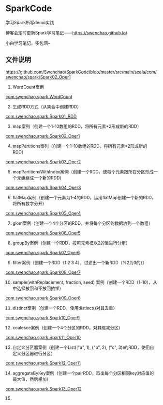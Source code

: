 # SparkCode

学习Spark所写demo实践

博客会定时更新Spark学习笔记——https://swenchao.github.io/ 

小白学习笔记，多包涵~

## 文件说明

https://github.com/Swenchao/SparkCode/blob/master/src/main/scala/com/swenchao/spark/Spark02_Oper1

1. WordCount案例

[com.swenchao.spark.WordCount](https://github.com/Swenchao/SparkCode/blob/master/src/main/scala/com/swenchao/spark/WordCount.scala)

2. 生成RDD方式（从集合中创建RDD）

[com.swenchao.spark.Spark01_RDD](https://github.com/Swenchao/SparkCode/blob/master/src/main/scala/com/swenchao/spark/Spark01_RDD.scala)

3. map案列（创建一个1-10数组的RDD，将所有元素*2形成新的RDD）

[com.swenchao.spark.Spark02_Oper1](https://github.com/Swenchao/SparkCode/blob/master/src/main/scala/com/swenchao/spark/Spark02_Oper1.scala)

4. mapPartitions案列（创建一个1-10数组的RDD，将所有元素*2形成新的RDD）

[com.swenchao.spark.Spark03_Oper2](https://github.com/Swenchao/SparkCode/blob/master/src/main/scala/com/swenchao/spark/Spark03_Oper2.scala)

5. mapPartitionsWithIndex案例（创建一个RDD，使每个元素跟所在分区形成一个元组组成一个新的RDD）

[com.swenchao.spark.Spark04_Oper3](https://github.com/Swenchao/SparkCode/blob/master/src/main/scala/com/swenchao/spark/Spark04_Oper3.scala)

6. flatMap案例（创建一个元素为1-4的RDD，运用flatMap创建一个新的RDD，将所有数字分开）

[com.swenchao.spark.Spark05_Oper4](https://github.com/Swenchao/SparkCode/blob/master/src/main/scala/com/swenchao/spark/Spark05_Oper4.scala)

7. glom案例（创建一个4个分区的RDD，并将每个分区的数据放到一个数组）

[com.swenchao.spark.Spark06_Oper5](https://github.com/Swenchao/SparkCode/blob/master/src/main/scala/com/swenchao/spark/Spark06_Oper5.scala)

8. groupBy案例（创建一个RDD，按照元素模以2的值进行分组）

[com.swenchao.spark.Spark07_Oper6](https://github.com/Swenchao/SparkCode/blob/master/src/main/scala/com/swenchao/spark/Spark07_Oper6.scala)

9. filter案例（创建一个RDD（1 2 3 4），过滤出一个新RDD（%2为0的））

[com.swenchao.spark.Spark08_Oper7](https://github.com/Swenchao/SparkCode/blob/master/src/main/scala/com/swenchao/spark/Spark08_Oper7.scala)

10. sample(withReplacement, fraction, seed) 案例（创建一个RDD（1-10），从中选择放回和不放回抽样）

[com.swenchao.spark.Spark09_Oper8](https://github.com/Swenchao/SparkCode/blob/master/src/main/scala/com/swenchao/spark/Spark09_Oper8.scala)

11. distinct案例（创建一个RDD，使用distinct()对其去重）

[com.swenchao.spark.Spark10_Oper9](https://github.com/Swenchao/SparkCode/blob/master/src/main/scala/com/swenchao/spark/Spark10_Oper9.scala)

12. coalesce案例（创建一个4个分区的RDD，对其缩减分区）

[com.swenchao.spark.Spark11_Oper10](https://github.com/Swenchao/SparkCode/blob/master/src/main/scala/com/swenchao/spark/Spark11_Oper10.scala)

13. 自定义分区器案例（创建一个List(("a", 1), ("b", 2), ("c", 3))的RDD，使用自定义分区器进行分区）

[com.swenchao.spark.Spark12_Oper11](https://github.com/Swenchao/SparkCode/blob/master/src/main/scala/com/swenchao/spark/Spark12_Oper11.scala)

14. aggregateByKey案例（创建一个pairRDD，取出每个分区相同key对应值的最大值，然后相加）

[com.swenchao.spark.Spark13_Oper12](https://github.com/Swenchao/SparkCode/blob/master/src/main/scala/com/swenchao/spark/Spark13_Oper12.scala)

15. 